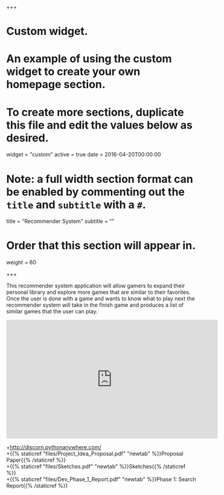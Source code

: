 +++
# Custom widget.
# An example of using the custom widget to create your own homepage section.
# To create more sections, duplicate this file and edit the values below as desired.
widget = "custom"
active = true
date = 2016-04-20T00:00:00

# Note: a full width section format can be enabled by commenting out the `title` and `subtitle` with a `#`.
title = "Recommender System"
subtitle = ""

# Order that this section will appear in.
weight = 60

+++

This recommender system application will allow gamers to expand their personal library and explore more games that are similar to their favorites. Once the user is done with a game and wants to know what to play next the recommender system will take in the finish game and produces a list of similar games that the user can play.  

<iframe width="560" height="315" src="https://www.youtube.com/embed/beK1RW-0wEU" frameborder="0" allow="accelerometer; autoplay; encrypted-media; gyroscope; picture-in-picture" allowfullscreen></iframe>

  +http://discorn.pythonanywhere.com/                                                            
  +{{% staticref "files/Project_Idea_Proposal.pdf" "newtab" %}}Proposal Paper{{% /staticref %}}    
  +{{% staticref "files/Sketches.pdf" "newtab" %}}Sketches{{% /staticref %}}                    
  +{{% staticref "files/Dev_Phase_1_Report.pdf" "newtab" %}}Phase 1: Search Report{{% /staticref %}}  
